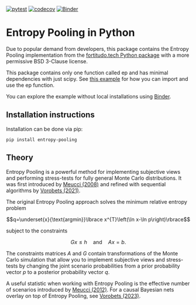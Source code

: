 [![pytest](https://github.com/fortitudo-tech/entropy-pooling/actions/workflows/tests.yml/badge.svg)](https://github.com/fortitudo-tech/entropy-pooling/actions/workflows/tests.yml)
[![codecov](https://codecov.io/gh/fortitudo-tech/entropy-pooling/graph/badge.svg?token=XGIQ78ZLDN)](https://codecov.io/gh/fortitudo-tech/entropy-pooling)
[![Binder](https://mybinder.org/badge_logo.svg)](https://mybinder.org/v2/gh/fortitudo-tech/entropy-pooling/HEAD?labpath=example)

Entropy Pooling in Python
=========================

Due to popular demand from developers, this package contains the Entropy Pooling
implementation from the [fortitudo.tech Python package](https://github.com/fortitudo-tech/fortitudo.tech)
with a more permissive BSD 3-Clause license.

This package contains only one function called ep and has minimal dependencies
with just scipy. See [this example](https://github.com/fortitudo-tech/entropy-pooling/blob/main/example/EntropyPooling.ipynb)
for how you can import and use the ep function.

You can explore the example without local installations using
[Binder](https://mybinder.org/v2/gh/fortitudo-tech/entropy-pooling/HEAD?labpath=example).

Installation instructions
-------------------------

Installation can be done via pip:

    pip install entropy-pooling

Theory
------
Entropy Pooling is a powerful method for implementing subjective views and
performing stress-tests for fully general Monte Carlo distributions. It was first
introduced by [Meucci (2008)](https://ssrn.com/abstract=1213325) and refined
with sequential algorithms by [Vorobets (2021)](https://ssrn.com/abstract=3936392).

The original Entropy Pooling approach solves the minimum relative entropy problem

$$q=\underset{x}{\text{argmin}}\lbrace x^{T}\left(\ln x-\ln p\right)\rbrace$$

subject to the constraints

$$Gx\leq h \quad \text{and} \quad Ax=b.$$

The constraints matrices $A$ and $G$ contain transformations of the Monte Carlo
simulation that allow you to implement subjective views and stress-tests by
changing the joint scenario probabilities from a prior probability vector $p$
to a posterior probability vector $q$.

A useful statistic when working with Entropy Pooling is the effective number of
scenarios introduced by [Meucci (2012)](https://ssrn.com/abstract=1971808). For
a causal Bayesian nets overlay on top of Entropy Pooling, see
[Vorobets (2023)](https://ssrn.com/abstract=4444291).
